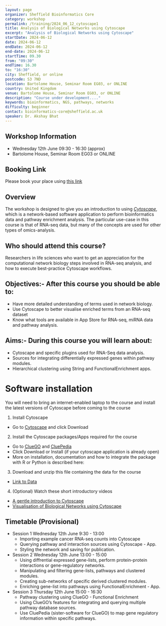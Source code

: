 ```yaml
---
layout: page
organizer: Sheffield Bioinformatics Core
category: workshop
permalink: /training/2024_06_12_cytoscape1
title: Analysis of Biological Networks using Cytoscape
excerpt: "Analysis of Biological Networks using Cytoscape"
startDate: 2024-06-12
date: 2024-06-12
endDate: 2024-06-12
end-date: 2024-06-12
startTime: 09.30
from: "09:30"
endTime: 16.30
to: "16:30"
city: Sheffield, or online
postcode: S3 7ND
location: Bartolome House, Seminar Room EG03, or ONLINE
country: United Kingdom
venue: Bartolome House, Seminar Room EG03, or ONLINE
description: "Course under development...."
keywords: bioinformatics, NGS, pathways, networks
difficulty: beginner
contact: bioinformatics-core@sheffield.ac.uk
speaker: Dr. Akshay Bhat
---
```


## Workshop Information

- Wednesday 12th June 09:30 - 16:30 (approx)
- Bartolome House, Seminar Room EG03 or ONLINE

## Booking Link

Please book your place using [this link](https://onlineshop.shef.ac.uk/conferences-and-events/faculty-of-medicine-dentistry-and-health/medical-school)



## Overview

The workshop is designed to give you an introduction to using [*Cytoscape*](https://cytoscape.org/), which is a network-based software application to perform bioinformatics data and pathway enrichment analysis. The particular use-case in this course is that of RNA-seq data, but many of the concepts are used for other types of omics-analysis. 

## Who should attend this course?

Researchers in life sciences who want to get an appreciation for the computational network biology steps involved in RNA-seq analysis, and how to execute best-practice Cytoscape workflows.

## Objectives:- After this course you should be able to:

- Have more detailed understanding of terms used in network biology.
- Use Cytoscape to better visualise enriched terms from an RNA-seq dataset
- Know what tools are available in App Store for RNA-seq, miRNA data and pathway analysis.


## Aims:- During this course you will learn about:


- Cytoscape and specific plugins used for RNA-Seq data analysis.
- Sources for integrating differentially expressed genes within pathway modules.
- Hierarchical clustering using String and FunctionalEnrichment apps.

# Software installation

You will need to bring an internet-enabled laptop to the course and install the latest versions of Cytoscape before coming to the course

1) Install Cytoscape
  - Go to [Cytoscape](https://cytoscape.org/download.html) and click Download

2) Install the Cytoscape packages/Apps required for the course

  - Go to [ClueGO](https://apps.cytoscape.org/apps/cluego) and [CluePedia](https://apps.cytoscape.org/apps/cluepedia)
  - Click Download or Install (if your cytoscape application is already open)
  - More on installation, documentation and how to integrate the package with R or Python is described here:

3) Download and unzip this file containing the data for the course

- [Link to Data](https://github.com/a1aks/Cytoscape_Course/tree/0b870086afbc1b678f10f9e9bcf55ec342494660/Data_Files)

4) (Optional) Watch these short introductory videos

- [A gentle introduction to Cytoscape](https://www.youtube.com/watch?v=YH-XXHhrv58)
- [Visualisation of Biological Networks using Cytoscape](https://www.youtube.com/watch?v=sqM7ZLhTJoM&list=PLFQS98nmv__zaNXLUQACQu1dHWjtpToKN&index=3)


## Timetable (Provisional)

- Session 1 Wednesday 12th June 9:30 - 13:00
  + Importing example cancer RNA-seq counts into Cytoscape
  + Querying pathway and interaction sources using Cytoscape - App.
  + Styling the network and saving for publication.
- Session 2 Wednesday 12th June 13:00 - 15:00
  + Using diffrential expressed gene-lists, perform protein-protein interactions or gene-regulatory networks.
  + Manipulating and filtering gene-lists, pathways and clustered modules.
  + Creating sub-networks of specific derived clustered modules.
  + Enriching gene-list into pathways using FunctionalEnrichment - App.
- Session 3 Thursday 12th June 15:00 - 16:30
  + Pathway clustering using ClueGO - Functional Enrichment
  + Using ClueGO’s features for integrating and querying multiple pathway database sources.
  + Use CluePedia (sister-software for ClueGO) to map gene regulatory information within specific pathways.
  
  